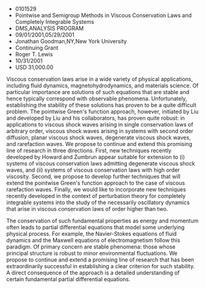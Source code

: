 
* 0101529
* Pointwise and Semigroup Methods in Viscous Conservation Laws and Completely Integrable Systems
* DMS,ANALYSIS PROGRAM
* 09/01/2001,05/29/2001
* Jonathan Goodman,NY,New York University
* Continuing Grant
* Roger T. Lewis
* 10/31/2001
* USD 31,000.00

Viscous conservation laws arise in a wide variety of physical applications,
including fluid dynamics, magnetohydrodynamics, and materials science. Of
particular importance are solutions of such equations that are stable and hence
typically correspond with observable phenomena. Unfortunately, establishing the
stability of these solutions has proven to be a quite difficult problem. The
pointwise Green's function approach, however, initiated by Liu and developed by
Liu and his collaborators, has proven quite robust: in applications to viscous
shock waves arising in single conservation laws of arbitrary order, viscous
shock waves arising in systems with second order diffusion, planar viscous shock
waves, degenerate viscous shock waves, and rarefaction waves. We propose to
continue and extend this promising line of research in three directions. First,
new techniques recently developed by Howard and Zumbrun appear suitable for
extension to (i) systems of viscous conservation laws admitting degenerate
viscous shock waves, and (ii) systems of viscous conservation laws with high
order viscosity. Second, we propose to develop further techniques that will
extend the pointwise Green's function approach to the case of viscous
rarefaction waves. Finally, we would like to incorporate new techniques recently
developed in the context of perturbation theory for completely integrable
systems into the study of the necessarily oscillatory dynamics that arise in
viscous conservation laws of order higher than two.

The conservation of such fundamental properties as energy and momentum often
leads to partial differential equations that model some underlying physical
process. For example, the Navier-Stokes equations of fluid dynamics and the
Maxwell equations of electromagnetism follow this paradigm. Of primary concern
are stable phenomena: those whose principal structure is robust to minor
environmental fluctuations. We propose to continue and extend a promising line
of research that has been extraordinarily successful in establishing a clear
criterion for such stability. A direct consequence of the approach is a detailed
understanding of certain fundamental partial differential equations.
